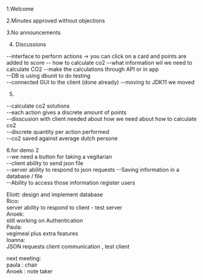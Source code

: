 1.Welcome

2.Minutes approved without objections

3.No announcements

4. Discussions

--interface to perform actions -> you can click on a card and points are added to score
-- how to calculate co2
--what information wil we need to calculate CO2
--make the calculations through API or in app  
--DB is using dbunit to do testing  
--connected GUI to the client (done already)
--moving to JDK11 we moved

5.  
--calculate co2 solutions  
--each action gives a discrete amount of points  
--disscusion with client needed about how we need about how to calculate co2  
--discrete quantity per action performed  
--co2 saved against average dutch persone  

6.for demo 2  
--we need a button for taking a vegitarian  
--client ability to send json file  
--server ability to respond to json requests 
--Saving information in a database / file  
--Ability to access those information register users

Eliott: 
design and implement database  
Rico:  
server ability to respond to client - test server  
Anoek:  
still working on Authentication  
Paula:  
vegimeal plus extra features  
Ioanna:  
JSON requests client communication , test client


next meeting:  
paula : chair  
Anoek  : note taker  